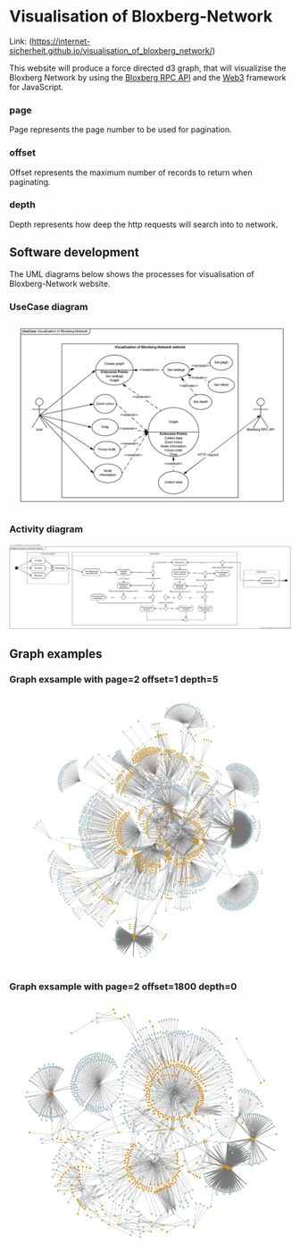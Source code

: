 # Visualisation of Bloxberg-Network

Link: (https://internet-sicherheit.github.io/visualisation_of_bloxberg_network/)

This website will produce a force directed d3 graph, that will visualizise the Bloxberg Network by using the [Bloxberg RPC API](https://blockexplorer.bloxberg.org/api_docs) and the [Web3](https://web3js.readthedocs.io/en/v1.3.0/) framework for JavaScript.

### page
Page represents the page number to be used for pagination.

### offset
Offset represents the maximum number of records to return when paginating.

### depth
Depth represents how deep the http requests will search into to network.

## Software development
The UML diagrams below shows the processes for visualisation of Bloxberg-Network website.

### UseCase diagram
![UseCase diagram](https://github.com/internet-sicherheit/visualisation_of_bloxberg_network/blob/data_model/src/modules/docs/UseCaseBloxberg.png)

### Activity diagram
![Activity diagram](https://github.com/internet-sicherheit/visualisation_of_bloxberg_network/blob/data_model/src/modules/docs/ActivityBloxberg.png)

## Graph examples

### Graph exsample with page=2 offset=1 depth=5
![Graph example 1](https://github.com/internet-sicherheit/visualisation_of_bloxberg_network/blob/data_model/src/modules/docs/GraphSample1.PNG)

### Graph exsample with page=2 offset=1800 depth=0
![Graph example 2](https://github.com/internet-sicherheit/visualisation_of_bloxberg_network/blob/data_model/src/modules/docs/GraphSample2.PNG)